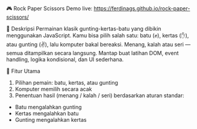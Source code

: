 🎮 Rock Paper Scissors
Demo live: https://ferdinags.github.io/rock-paper-scissors/

📌 Deskripsi 
Permainan klasik gunting-kertas-batu yang dibikin menggunakan JavaScript. Kamu bisa pilih salah satu: batu (✊), kertas (✋), atau gunting (✌️), lalu komputer bakal bereaksi. Menang, kalah atau seri — semua ditampilkan secara langsung.
Mantap buat latihan DOM, event handling, logika kondisional, dan UI sederhana.

🧱 Fitur Utama
1. Pilihan pemain: batu, kertas, atau gunting
2. Komputer memilih secara acak
3. Penentuan hasil (menang / kalah / seri) berdasarkan aturan standar:
- Batu mengalahkan gunting
- Kertas mengalahkan batu
- Gunting mengalahkan kertas
